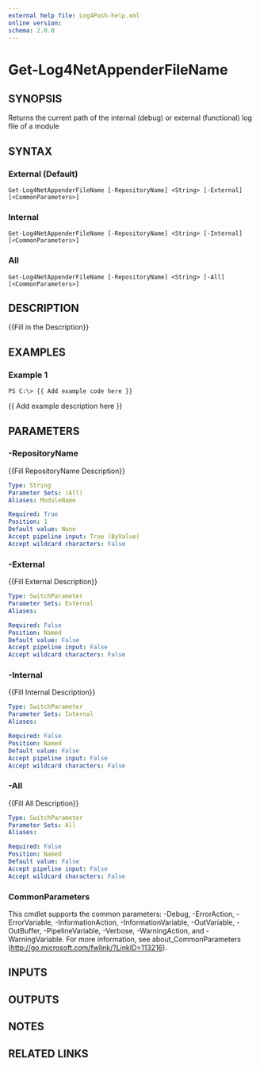 ```yaml
---
external help file: Log4Posh-help.xml
online version: 
schema: 2.0.0
---
```


# Get-Log4NetAppenderFileName

## SYNOPSIS
Returns the current path of the internal (debug) or external (functional) log file of a module

## SYNTAX

### External (Default)
```
Get-Log4NetAppenderFileName [-RepositoryName] <String> [-External] [<CommonParameters>]
```

### Internal
```
Get-Log4NetAppenderFileName [-RepositoryName] <String> [-Internal] [<CommonParameters>]
```

### All
```
Get-Log4NetAppenderFileName [-RepositoryName] <String> [-All] [<CommonParameters>]
```

## DESCRIPTION
{{Fill in the Description}}

## EXAMPLES

### Example 1
```
PS C:\> {{ Add example code here }}
```

{{ Add example description here }}

## PARAMETERS

### -RepositoryName
{{Fill RepositoryName Description}}

```yaml
Type: String
Parameter Sets: (All)
Aliases: ModuleName

Required: True
Position: 1
Default value: None
Accept pipeline input: True (ByValue)
Accept wildcard characters: False
```

### -External
{{Fill External Description}}

```yaml
Type: SwitchParameter
Parameter Sets: External
Aliases: 

Required: False
Position: Named
Default value: False
Accept pipeline input: False
Accept wildcard characters: False
```

### -Internal
{{Fill Internal Description}}

```yaml
Type: SwitchParameter
Parameter Sets: Internal
Aliases: 

Required: False
Position: Named
Default value: False
Accept pipeline input: False
Accept wildcard characters: False
```

### -All
{{Fill All Description}}

```yaml
Type: SwitchParameter
Parameter Sets: All
Aliases: 

Required: False
Position: Named
Default value: False
Accept pipeline input: False
Accept wildcard characters: False
```

### CommonParameters
This cmdlet supports the common parameters: -Debug, -ErrorAction, -ErrorVariable, -InformationAction, -InformationVariable, -OutVariable, -OutBuffer, -PipelineVariable, -Verbose, -WarningAction, and -WarningVariable. For more information, see about_CommonParameters (http://go.microsoft.com/fwlink/?LinkID=113216).

## INPUTS

## OUTPUTS

## NOTES

## RELATED LINKS

